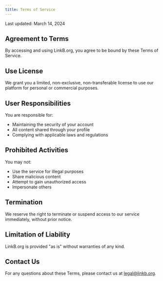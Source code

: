 ```yaml
---
title: Terms of Service
---
```


Last updated: March 14, 2024

## Agreement to Terms

By accessing and using LinkB.org, you agree to be bound by these Terms of Service.

## Use License

We grant you a limited, non-exclusive, non-transferable license to use our platform for personal or commercial purposes.

## User Responsibilities

You are responsible for:
- Maintaining the security of your account
- All content shared through your profile
- Complying with applicable laws and regulations

## Prohibited Activities

You may not:
- Use the service for illegal purposes
- Share malicious content
- Attempt to gain unauthorized access
- Impersonate others

## Termination

We reserve the right to terminate or suspend access to our service immediately, without prior notice.

## Limitation of Liability

LinkB.org is provided "as is" without warranties of any kind.

## Contact Us

For any questions about these Terms, please contact us at legal@linkb.org.